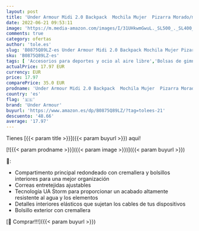 ```yaml
---
layout: post
title: 'Under Armour Midi 2.0 Backpack  Mochila Mujer  Pizarra Morado/morado Iridiscente  585   Talla Única'
date: 2022-06-21 09:53:11
image: 'https://m.media-amazon.com/images/I/31UHkwmGwuL._SL500_._SL400_.jpg'
comments: true
category: ofertas
author: 'tole.es'
slug: 'B0875Q89LZ-es Under Armour Midi 2.0 Backpack Mochila Mujer Pizarra...'
sku: 'B0875Q89LZ-es'
tags: [ 'Accesorios para deportes y ocio al aire libre','Bolsas de gimnasia','Deportes y aire libre','backpack','mochila','under armour','🇪🇸', ]
actualPrice: 17.97 EUR
currency: EUR
price: 17.97
comparePrice: 35.0 EUR
prodname: 'Under Armour Midi 2.0 Backpack  Mochila Mujer  Pizarra Morado/morado Iridiscente  585   Talla Única'
country: 'es'
flag: '🇪🇸'
brand: 'Under Armour'
buyurl: 'https://www.amazon.es/dp/B0875Q89LZ/?tag=tolees-21'
descuento: '48.66'
average: '17.97'
---
```


Tienes [{{< param title >}}]({{< param buyurl >}}) aqui!

[![{{< param prodname >}}]({{< param image >}})]({{< param buyurl >}})

🔎:

- Compartimento principal redondeado con cremallera y bolsillos interiores para una mejor organización
- Correas entretejidas ajustables
- Tecnología UA Storm para proporcionar un acabado altamente resistente al agua y los elementos
- Detalles interiores elásticos que sujetan los cables de tus dispositivos
- Bolsillo exterior con cremallera

[🛒 Comprar!!!]({{< param buyurl >}})
